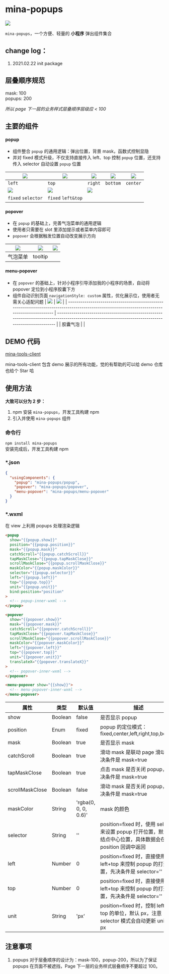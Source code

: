 # mina-popups

![](https://track.yrobot.top/ga-beacon/UA-190592680-2/mina-popups/readme?flat)

`mina-popups`，一个方便、轻量的 **小程序** 弹出组件集合

## change log：

1. 2021.02.22 init package

## 层叠顺序规范

mask: 100  
popups: 200

_所以 page 下一层的业务样式层叠顺序层级应 < 100_

## 主要的组件

#### popup

- 组件整合 `popup` 的通用逻辑：弹出位置，背景 mask，函数式控制显隐
- 并对 fixed 模式升级，不仅支持直接传入 left、top 控制 `popup` 位置，还支持传入 selector 自动设置 `popup` 位置

| ![ ](https://mmbiz.qpic.cn/mmbiz_png/Z3Bib6gP5N98FAnfeic3I3mrj4Nq0yWUm0Rlf3CKy1UjaYeVla2pnxT0DxsiaakrThSHOVUhMxEsZshicOkp8dqltg/0?wx_fmt=png) | ![ ](https://mmbiz.qpic.cn/mmbiz_png/Z3Bib6gP5N98FAnfeic3I3mrj4Nq0yWUm0sicVWrOWzthJWBEfq3ldU0Vc7Z3sUJompIEIgK6rr8V8ITu6gsiawKZQ/0?wx_fmt=png) | ![ ](https://mmbiz.qpic.cn/mmbiz_png/Z3Bib6gP5N98FAnfeic3I3mrj4Nq0yWUm0DJVRbkmRffPzftoFdIHYP024wbqQXFnyYUSxk3oU6ibhibmK9Oh8mLRQ/0?wx_fmt=png) | ![ ](https://mmbiz.qpic.cn/mmbiz_png/Z3Bib6gP5N98FAnfeic3I3mrj4Nq0yWUm0wfPVl20sWzEzGIeOERgI9y3dUKbfRZQiatWz8JdYSQibAEYKiaIvZ9CKQ/0?wx_fmt=png) | ![ ](https://mmbiz.qpic.cn/mmbiz_png/Z3Bib6gP5N98FAnfeic3I3mrj4Nq0yWUm0iaqLywOnpp7tyzQy2wtvAGwjicnqFhlR47FBKu7ufjjSFOc1LSsu8O5A/0?wx_fmt=png) |
| --------------------------------------------------------------------------------------------------------------------------------------------- | --------------------------------------------------------------------------------------------------------------------------------------------- | --------------------------------------------------------------------------------------------------------------------------------------------- | ---------------------------------------------------------------------------------------------------------------------------------------------- | --------------------------------------------------------------------------------------------------------------------------------------------- |
| `left`                                                                                                                                        | `top`                                                                                                                                         | `right`                                                                                                                                       | `bottom`                                                                                                                                       | `center`                                                                                                                                      |
| ![ ](https://mmbiz.qpic.cn/mmbiz_png/Z3Bib6gP5N98FAnfeic3I3mrj4Nq0yWUm0cMUMLB9CDvkhNnCe3TUE5wTN3mt7hjRqhfCYuqnsfAmZ3yHqlyl4sg/0?wx_fmt=png)   | ![ ](https://mmbiz.qpic.cn/mmbiz_png/Z3Bib6gP5N98FAnfeic3I3mrj4Nq0yWUm0K1q6iboSNmx2MwX5RkgbGMk1qrx08DgFg3EX5qLdBK3tic8lsLxHxT6A/0?wx_fmt=png) | ![ ](https://mmbiz.qpic.cn/mmbiz_png/Z3Bib6gP5N98FAnfeic3I3mrj4Nq0yWUm0sERpqGo2N6tBHph6st22usLC9JtpoYawwcwWjwZVaXqjmAUib6q8S3g/0?wx_fmt=png)  |                                                                                                                                                |                                                                                                                                               |
| `fixed` `selector`                                                                                                                            | `fixed` `left&top`                                                                                                                            |                                                                                                                                               |                                                                                                                                                |                                                                                                                                               |

#### popover

- 在 `popup` 的基础上，完善气泡菜单的通用逻辑
- 使用者只需要在 slot 里添加提示或者菜单内容即可
- `popover` 会根据触发位置自动改变展示方向

| ![ ](https://mmbiz.qpic.cn/mmbiz_png/Z3Bib6gP5N98FAnfeic3I3mrj4Nq0yWUm0y4ocGKKK3DpqW76z404xDT6nUAiaJoA0wrekQich3PbjTkGe3VhXRC9g/0?wx_fmt=png) | ![ ](https://mmbiz.qpic.cn/mmbiz_png/Z3Bib6gP5N98FAnfeic3I3mrj4Nq0yWUm0aelYibpk5TauAQicKbicg6icXicB1sHFGqP5p9ko2YiafsHrkha67PlJiaia3A/0?wx_fmt=png) | ![ ](https://mmbiz.qpic.cn/mmbiz_png/Z3Bib6gP5N98FAnfeic3I3mrj4Nq0yWUm05bVRHpRCtP46l1NkU6naQIxsHU7tFkc3lK1ps4wqeictOHSf6PP0fPw/0?wx_fmt=png) |
| --------------------------------------------------------------------------------------------------------------------------------------------- | --------------------------------------------------------------------------------------------------------------------------------------------------- | -------------------------------------------------------------------------------------------------------------------------------------------- |
| 气泡菜单                                                                                                                                      | tooltip                                                                                                                                             |                                                                                                                                              |

#### menu-popover

- 在 `popover` 的基础上，针对小程序引导添加我的小程序的场景，自动将 popover 定位到小程序胶囊下方
- 组件自动识别页面 `navigationStyle: custom` 属性，优化展示位，使用者无需关心适配问题
  | ![ ](https://mmbiz.qpic.cn/mmbiz_png/Z3Bib6gP5N98FAnfeic3I3mrj4Nq0yWUm0XlellZ9pPkI4XGuIMwWBNYRCicibYcQfIZq661ht4dvg51xw8VsbDnvw/0?wx_fmt=png) | ![ ](https://mmbiz.qpic.cn/mmbiz_png/Z3Bib6gP5N98FAnfeic3I3mrj4Nq0yWUm0VZyIr7VIhXsTnv33NF7XsvjctIYdfYvEJH2fyy3P3PTKbocuAOkoiaA/0?wx_fmt=png) |
  | --------------------------------------------------------------------------------------------------------------------------------------------- | --------------------------------------------------------------------------------------------------------------------------------------------------- |
  | 胶囊气泡 | |

## DEMO 代码

[mina-tools-client](https://github.com/Yrobot/mina-tools-client/tree/master/miniprogram/pages/mina-popups)

mina-tools-client 包含 demo 展示的所有功能，觉的有帮助的可以给 demo 仓库也给个 Star 哈

## 使用方法

**大致可以分为 2 步：**

1. npm 安装 `mina-popups`，开发工具构建 npm
2. 引入并使用 `mina-popups` 组件

### 命令行

`npm install mina-popups `  
安装完成后，开发工具构建 npm

### \*.json

```json
{
  "usingComponents": {
    "popup": "mina-popups/popup",
    "popover": "mina-popups/popover",
    "menu-popover": "mina-popups/menu-popover"
  }
}
```

### \*.wxml

在 view 上利用 popups 处理渲染逻辑

```html
<popup
  show="{{popup.show}}"
  position="{{popup.position}}"
  mask="{{popup.mask}}"
  catchScroll="{{popup.catchScroll}}"
  tapMaskClose="{{popup.tapMaskClose}}"
  scrollMaskClose="{{popup.scrollMaskClose}}"
  maskColor="{{popup.maskColor}}"
  selector="{{popup.selector}}"
  left="{{popup.left}}"
  top="{{popup.top}}"
  unit="{{popup.unit}}"
  bind:position="position"
>
  <!-- popup-inner-wxml -->
</popup>

<popover
  show="{{popover.show}}"
  mask="{{popover.mask}}"
  catchScroll="{{popover.catchScroll}}"
  tapMaskClose="{{popover.tapMaskClose}}"
  scrollMaskClose="{{popover.scrollMaskClose}}"
  maskColor="{{popover.maskColor}}"
  left="{{popover.left}}"
  top="{{popover.top}}"
  unit="{{popover.unit}}"
  translateX="{{popover.translateX}}"
>
  <!-- popover-inner-wxml -->
</popover>

<menu-popover show="{{show}}">
  <!-- menu-popover-inner-wxml -->
</menu-popover>
```

| 属性            | 类型    | 默认值               | 描述                                                                                                         |
| --------------- | ------- | -------------------- | ------------------------------------------------------------------------------------------------------------ |
| show            | Boolean | false                | 是否显示 popup                                                                                               |
| position        | Enum    | fixed                | popup 的定位模式：fixed,center,left,right,top,bottom                                                         |
| mask            | Boolean | true                 | 是否显示 mask                                                                                                |
| catchScroll     | Boolean | true                 | 滑动 mask 是联动 page 滑动，先决条件是 mask=true                                                             |
| tapMaskClose    | Boolean | true                 | 点击 mask 是否关闭 popup，先决条件是 mask=true                                                               |
| scrollMaskClose | Boolean | false                | 滑动 mask 是否关闭 popup，先决条件是 mask=true                                                               |
| maskColor       | String  | 'rgba(0, 0, 0, 0.6)' | mask 的颜色                                                                                                  |
| selector        | String  | ''                   | position=fixed 时，使用 selector 来设置 popup 打开位置，默认为结点中心位置，具体数据会在 position 回调中返回 |
| left            | Number  | 0                    | position=fixed 时，直接使用 left+top 来控制 popup 的打开位置，先决条件是 selector=''                         |
| top             | Number  | 0                    | position=fixed 时，直接使用 left+top 来控制 popup 的打开位置，先决条件是 selector=''                         |
| unit            | String  | 'px'                 | position=fixed 时，控制 left、top 的单位，默认 px，注意 selector 模式会自动更新 unit 为 px                   |

## 注意事项

1. popups 对于层叠顺序的设计为：mask-100，popup-200，所以为了保证 popups 在页面不被遮挡，Page 下一层的业务样式层叠顺序不要超过 100。
